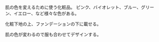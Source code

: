 肌の色を変えるために使う化粧品。
ピンク、バイオレット、ブルー、グリーン、イエロー、など様々な色がある。

化粧下地の上、ファンデーションの下に載せる。

肌の色が変わるので服も合わせてデザインする。
